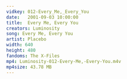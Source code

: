 ```yaml
---
vidkey: 012-Every_Me,_Every_You
date:   2001-09-03 10:00:00
title:  Every Me, Every You
creators: Luminosity
song: Every Me, Every You
artist: Placebo
width: 640
height: 480
fandoms: The X-Files
mp4: Luminosity-012-Every-Me,-Every-You.m4v
mp4size: 43.78 MB
---
```


  <div>
  
  </div>
  